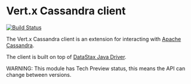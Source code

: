 # Vert.x Cassandra client

[![Build Status](https://github.com/vert-x3/vertx-cassandra-client/workflows/CI/badge.svg?branch=3.9)](https://github.com/vert-x3/vertx-cassandra-client/actions?query=workflow%3ACI)

The Vert.x Cassandra client is an extension for interacting with [Apache Cassandra](http://cassandra.apache.org/).

The client is built on top of [DataStax Java Driver](https://github.com/datastax/java-driver).

WARNING: This module has Tech Preview status, this means the API can change between versions.
